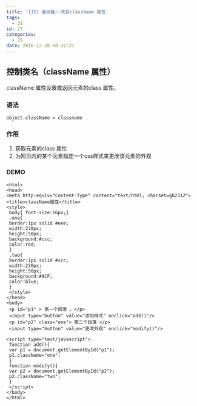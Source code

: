 ```yaml
---
title: '[JS] 基础篇--改变className 属性'
tags:
  - JS
id: 27
categories:
  - JS
date: 2016-12-28 00:37:21
---
```


## 控制类名（className 属性）

className 属性设置或返回元素的class 属性。
### 语法

	object.className = classname
### 作用

1. 获取元素的class 属性
2. 为网页内的某个元素指定一个css样式来更改该元素的外观

### DEMO
	<html>
	<head>
	<meta http-equiv="Content-Type" content="text/html; charset=gb2312">
	<title>className属性</title>
	<style>
	 body{ font-size:16px;}
	 .one{
	 border:1px solid #eee;
	 width:230px;
	 height:50px;
	 background:#ccc;
	 color:red;
	 }
	 .two{
	 border:1px solid #ccc;
	 width:230px;
	 height:50px;
	 background:#9CF;
	 color:blue;
	 }
	 </style>
	</head>
	<body>
	 <p id="p1" > 第一个段落 。</p>
	 <input type="button" value="添加样式" onclick="add()"/>
	 <p id="p2" class="one"> 第二个段落 </p>
	 <input type="button" value="更改外观" onclick="modify()"/>
	
	<script type="text/javascript">
	 function add(){
	 var p1 = document.getElementById("p1");
	 p1.className="one";
	 }
	 function modify(){
	 var p2 = document.getElementById("p2");
	 p2.className="two";
	 }
	 </script>
	</body>
	</html>